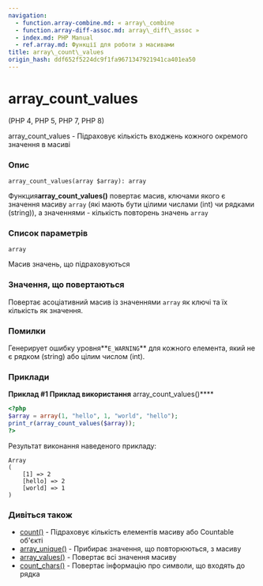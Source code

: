 ```yaml
---
navigation:
  - function.array-combine.md: « array\_combine
  - function.array-diff-assoc.md: array\_diff\_assoc »
  - index.md: PHP Manual
  - ref.array.md: Функції для роботи з масивами
title: array\_count\_values
origin_hash: ddf652f5224dc9f1fa9671347921941ca401ea50
---
```

# array\_count\_values

(PHP 4, PHP 5, PHP 7, PHP 8)

array\_count\_values ​​- Підраховує кількість входжень кожного окремого значення в масиві

### Опис

```methodsynopsis
array_count_values(array $array): array
```

Функция**array\_count\_values()** повертає масив, ключами якого є значення масиву `array` (які мають бути цілими числами (int) чи рядками (string)), а значеннями - кількість повторень значень `array`

### Список параметрів

`array`

Масив значень, що підраховуються

### Значення, що повертаються

Повертає асоціативний масив із значеннями `array` як ключі та їх кількість як значення.

### Помилки

Генерирует ошибку уровня\*\*`E_WARNING`\*\* для кожного елемента, який не є рядком (string) або цілим числом (int).

### Приклади

**Приклад #1 Приклад використання** array\_count\_values()\*\*\*\*

```php
<?php
$array = array(1, "hello", 1, "world", "hello");
print_r(array_count_values($array));
?>
```

Результат виконання наведеного прикладу:

```
Array
(
    [1] => 2
    [hello] => 2
    [world] => 1
)
```

### Дивіться також

-   [count()](function.count.md) \- Підраховує кількість елементів масиву або Countable об'єкті
-   [array\_unique()](function.array-unique.md) \- Прибирає значення, що повторюються, з масиву
-   [array\_values()](function.array-values.md) \- Повертає всі значення масиву
-   [count\_chars()](function.count-chars.md) \- Повертає інформацію про символи, що входять до рядка

